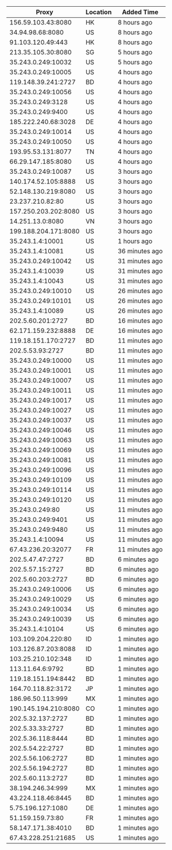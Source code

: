 | Proxy | Location | Added Time |
|---------|----------|------------|
| 156.59.103.43:8080 | HK | 8 hours ago |
| 34.94.98.68:8080 | US | 8 hours ago |
| 91.103.120.49:443 | HK | 8 hours ago |
| 213.35.105.30:8080 | SG | 5 hours ago |
| 35.243.0.249:10032 | US | 5 hours ago |
| 35.243.0.249:10005 | US | 4 hours ago |
| 119.148.39.241:2727 | BD | 4 hours ago |
| 35.243.0.249:10056 | US | 4 hours ago |
| 35.243.0.249:3128 | US | 4 hours ago |
| 35.243.0.249:9400 | US | 4 hours ago |
| 185.222.240.68:3028 | DE | 4 hours ago |
| 35.243.0.249:10014 | US | 4 hours ago |
| 35.243.0.249:10050 | US | 4 hours ago |
| 193.95.53.131:8077 | TN | 4 hours ago |
| 66.29.147.185:8080 | US | 4 hours ago |
| 35.243.0.249:10087 | US | 3 hours ago |
| 140.174.52.105:8888 | US | 3 hours ago |
| 52.148.130.219:8080 | US | 3 hours ago |
| 23.237.210.82:80 | US | 3 hours ago |
| 157.250.203.202:8080 | US | 3 hours ago |
| 14.251.13.0:8080 | VN | 3 hours ago |
| 199.188.204.171:8080 | US | 3 hours ago |
| 35.243.1.4:10001 | US | 1 hours ago |
| 35.243.1.4:10081 | US | 36 minutes ago |
| 35.243.0.249:10042 | US | 31 minutes ago |
| 35.243.1.4:10039 | US | 31 minutes ago |
| 35.243.1.4:10043 | US | 31 minutes ago |
| 35.243.0.249:10010 | US | 26 minutes ago |
| 35.243.0.249:10101 | US | 26 minutes ago |
| 35.243.1.4:10089 | US | 26 minutes ago |
| 202.5.60.201:2727 | BD | 16 minutes ago |
| 62.171.159.232:8888 | DE | 16 minutes ago |
| 119.18.151.170:2727 | BD | 11 minutes ago |
| 202.5.53.93:2727 | BD | 11 minutes ago |
| 35.243.0.249:10000 | US | 11 minutes ago |
| 35.243.0.249:10001 | US | 11 minutes ago |
| 35.243.0.249:10007 | US | 11 minutes ago |
| 35.243.0.249:10011 | US | 11 minutes ago |
| 35.243.0.249:10017 | US | 11 minutes ago |
| 35.243.0.249:10027 | US | 11 minutes ago |
| 35.243.0.249:10037 | US | 11 minutes ago |
| 35.243.0.249:10046 | US | 11 minutes ago |
| 35.243.0.249:10063 | US | 11 minutes ago |
| 35.243.0.249:10069 | US | 11 minutes ago |
| 35.243.0.249:10081 | US | 11 minutes ago |
| 35.243.0.249:10096 | US | 11 minutes ago |
| 35.243.0.249:10109 | US | 11 minutes ago |
| 35.243.0.249:10114 | US | 11 minutes ago |
| 35.243.0.249:10120 | US | 11 minutes ago |
| 35.243.0.249:80 | US | 11 minutes ago |
| 35.243.0.249:9401 | US | 11 minutes ago |
| 35.243.0.249:9480 | US | 11 minutes ago |
| 35.243.1.4:10094 | US | 11 minutes ago |
| 67.43.236.20:32077 | FR | 11 minutes ago |
| 202.5.47.47:2727 | BD | 6 minutes ago |
| 202.5.57.15:2727 | BD | 6 minutes ago |
| 202.5.60.203:2727 | BD | 6 minutes ago |
| 35.243.0.249:10006 | US | 6 minutes ago |
| 35.243.0.249:10029 | US | 6 minutes ago |
| 35.243.0.249:10034 | US | 6 minutes ago |
| 35.243.0.249:10039 | US | 6 minutes ago |
| 35.243.1.4:10104 | US | 6 minutes ago |
| 103.109.204.220:80 | ID | 1 minutes ago |
| 103.126.87.203:8088 | ID | 1 minutes ago |
| 103.25.210.102:348 | ID | 1 minutes ago |
| 113.11.64.6:9792 | BD | 1 minutes ago |
| 119.18.151.194:8442 | BD | 1 minutes ago |
| 164.70.118.82:3172 | JP | 1 minutes ago |
| 186.96.50.113:999 | MX | 1 minutes ago |
| 190.145.194.210:8080 | CO | 1 minutes ago |
| 202.5.32.137:2727 | BD | 1 minutes ago |
| 202.5.33.33:2727 | BD | 1 minutes ago |
| 202.5.36.118:8444 | BD | 1 minutes ago |
| 202.5.54.22:2727 | BD | 1 minutes ago |
| 202.5.56.106:2727 | BD | 1 minutes ago |
| 202.5.56.194:2727 | BD | 1 minutes ago |
| 202.5.60.113:2727 | BD | 1 minutes ago |
| 38.194.246.34:999 | MX | 1 minutes ago |
| 43.224.118.46:8445 | BD | 1 minutes ago |
| 5.75.196.127:1080 | DE | 1 minutes ago |
| 51.159.159.73:80 | FR | 1 minutes ago |
| 58.147.171.38:4010 | BD | 1 minutes ago |
| 67.43.228.251:21685 | US | 1 minutes ago |
